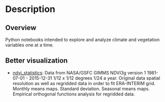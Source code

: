 # Description

## Overview

Python notebooks intended to explore and analyze climate and vegetation variables one at a time.

## Better visualization

- [ndvi_statistics](https://nbviewer.jupyter.org/github/SandroAlex/phd/blob/master/notebooks/single_variables/ndvi_statistics.ipynb?flush_cache=true): Data from NASA/GSFC GIMMS NDVI3g version 1 1981-07-01 - 2015-12-31 1/12 x 1/12 degrees 1/24 a year. Original data spatial resolution as well as regridded data in order to fit ERA-INTERIM grid. Monthly means maps. Standard deviation. Seasonal means maps. Empirical orthogonal functions analysis for regridded data.
